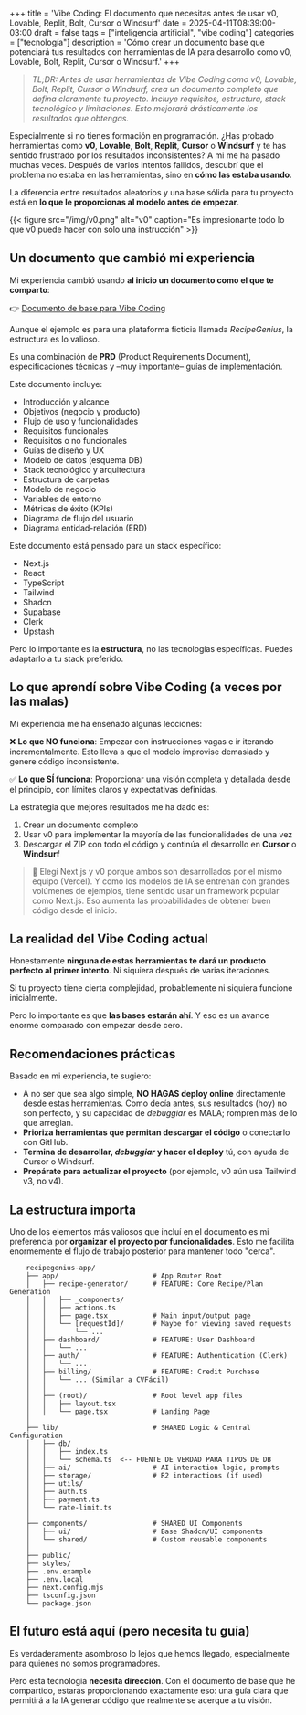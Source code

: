 +++
title = 'Vibe Coding: El documento que necesitas antes de usar v0, Lovable, Replit, Bolt, Cursor o Windsurf'
date = 2025-04-11T08:39:00-03:00
draft = false
tags = ["inteligencia artificial", "vibe coding"]
categories = ["tecnología"]
description = 'Cómo crear un documento base que potenciará tus resultados con herramientas de IA para desarrollo como v0, Lovable, Bolt, Replit, Cursor o Windsurf.'
+++

> *TL;DR: Antes de usar herramientas de Vibe Coding como v0, Lovable, Bolt, Replit, Cursor o Windsurf, crea un documento completo que defina claramente tu proyecto. Incluye requisitos, estructura, stack tecnológico y limitaciones. Esto mejorará drásticamente los resultados que obtengas.*

Especialmente si no tienes formación en programación. ¿Has probado herramientas como **v0**, **Lovable**, **Bolt**, **Replit**, **Cursor** o **Windsurf** y te has sentido frustrado por los resultados inconsistentes? A mi me ha pasado muchas veces. Después de varios intentos fallidos, descubrí que el problema no estaba en las herramientas, sino en **cómo las estaba usando**.

La diferencia entre resultados aleatorios y una base sólida para tu proyecto está en **lo que le proporcionas al modelo antes de empezar**.

{{< figure src="/img/v0.png" alt="v0" caption="Es impresionante todo lo que v0 puede hacer con solo una instrucción" >}}

## Un documento que cambió mi experiencia

Mi experiencia cambió usando **al inicio un documento como el que te comparto**:

👉 [Documento de base para Vibe Coding](https://markreader.reshape.so/master-doc/)

Aunque el ejemplo es para una plataforma ficticia llamada *RecipeGenius*, la estructura es lo valioso.

Es una combinación de **PRD** (Product Requirements Document), especificaciones técnicas y –muy importante– guías de implementación.

Este documento incluye:

- Introducción y alcance
- Objetivos (negocio y producto)
- Flujo de uso y funcionalidades
- Requisitos funcionales
- Requisitos o no funcionales
- Guías de diseño y UX
- Modelo de datos (esquema DB)
- Stack tecnológico y arquitectura
- Estructura de carpetas
- Modelo de negocio
- Variables de entorno
- Métricas de éxito (KPIs)
- Diagrama de flujo del usuario
- Diagrama entidad-relación (ERD)

Este documento está pensado para un stack específico:

- Next.js
- React
- TypeScript
- Tailwind
- Shadcn
- Supabase
- Clerk
- Upstash

Pero lo importante es la **estructura**, no las tecnologías específicas. Puedes adaptarlo a tu stack preferido.

## Lo que aprendí sobre Vibe Coding (a veces por las malas)

Mi experiencia me ha enseñado algunas lecciones:

❌ **Lo que NO funciona**: Empezar con instrucciones vagas e ir iterando incrementalmente. Esto lleva a que el modelo improvise demasiado y genere código inconsistente.

✅ **Lo que SÍ funciona**: Proporcionar una visión completa y detallada desde el principio, con límites claros y expectativas definidas.

La estrategia que mejores resultados me ha dado es:

1. Crear un documento completo
2. Usar v0 para implementar la mayoría de las funcionalidades de una vez
3. Descargar el ZIP con todo el código y continúa el desarrollo en **Cursor** o **Windsurf**

> 📌 Elegí Next.js y v0 porque ambos son desarrollados por el mismo equipo (Vercel). Y como los modelos de IA se entrenan con grandes volúmenes de ejemplos, tiene sentido usar un framework popular como Next.js. Eso aumenta las probabilidades de obtener buen código desde el inicio.

## La realidad del Vibe Coding actual

Honestamente **ninguna de estas herramientas te dará un producto perfecto al primer intento**. Ni siquiera después de varias iteraciones.

Si tu proyecto tiene cierta complejidad, probablemente ni siquiera funcione inicialmente.

Pero lo importante es que **las bases estarán ahí**. Y eso es un avance enorme comparado con empezar desde cero.

## Recomendaciones prácticas

Basado en mi experiencia, te sugiero:

- A no ser que sea algo simple, **NO HAGAS deploy online** directamente desde estas herramientas. Como decía antes, sus resultados (hoy) no son perfecto, y su capacidad de _debuggiar_ es MALA; rompren más de lo que arreglan.
- **Prioriza herramientas que permitan descargar el código** o conectarlo con GitHub.
- **Termina de desarrollar, _debuggiar_ y hacer el deploy** tú, con ayuda de Cursor o Windsurf.
- **Prepárate para actualizar el proyecto** (por ejemplo, v0 aún usa Tailwind v3, no v4).

## La estructura importa

Uno de los elementos más valiosos que incluí en el documento es mi preferencia por **organizar el proyecto por funcionalidades**. Esto me facilita enormemente el flujo de trabajo posterior para mantener todo "cerca".

```
    recipegenius-app/
    ├── app/                       # App Router Root
    │   ├── recipe-generator/      # FEATURE: Core Recipe/Plan Generation
    │   │   ├── _components/
    │   │   ├── actions.ts
    │   │   ├── page.tsx           # Main input/output page
    │   │   └── [requestId]/       # Maybe for viewing saved requests
    │   │       └── ...
    │   ├── dashboard/             # FEATURE: User Dashboard
    │   │   └── ...
    │   ├── auth/                  # FEATURE: Authentication (Clerk)
    │   │   └── ...
    │   ├── billing/               # FEATURE: Credit Purchase
    │   │   └── ... (Similar a CVFácil)
    │   │
    │   ├── (root)/                # Root level app files
    │   │   ├── layout.tsx
    │   │   └── page.tsx           # Landing Page
    │
    ├── lib/                       # SHARED Logic & Central Configuration
    │   ├── db/
    │   │   ├── index.ts
    │   │   └── schema.ts  <-- FUENTE DE VERDAD PARA TIPOS DE DB
    │   ├── ai/                    # AI interaction logic, prompts
    │   ├── storage/               # R2 interactions (if used)
    │   ├── utils/
    │   ├── auth.ts
    │   ├── payment.ts
    │   └── rate-limit.ts
    │
    ├── components/                # SHARED UI Components
    │   ├── ui/                    # Base Shadcn/UI components
    │   └── shared/                # Custom reusable components
    │
    ├── public/
    ├── styles/
    ├── .env.example
    ├── .env.local
    ├── next.config.mjs
    ├── tsconfig.json
    └── package.json
```

## El futuro está aquí (pero necesita tu guía)

Es verdaderamente asombroso lo lejos que hemos llegado, especialmente para quienes no somos programadores.

Pero esta tecnología **necesita dirección**. Con el documento de base que he compartido, estarás proporcionando exactamente eso: una guía clara que permitirá a la IA generar código que realmente se acerque a tu visión.
